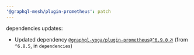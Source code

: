 ```yaml
---
'@graphql-mesh/plugin-prometheus': patch
---
```


dependencies updates: 

- Updated dependency [`@graphql-yoga/plugin-prometheus@^6.9.0` ↗︎](https://www.npmjs.com/package/@graphql-yoga/plugin-prometheus/v/6.9.0) (from `^6.8.5`, in `dependencies`)
